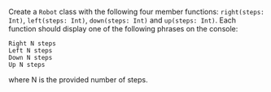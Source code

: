 

Create a `Robot` class with the following four member functions:
`right(steps: Int)`, `left(steps: Int)`, `down(steps: Int)` and
`up(steps: Int)`. Each function should display one of the following
phrases on the console:

```text
Right N steps
Left N steps
Down N steps
Up N steps
```

where N is the provided number of steps.
